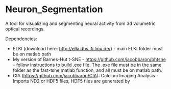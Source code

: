 # Neuron_Segmentation

A tool for visualizing and segmenting neural activity from 3d volumetric optical recordings. 

Dependencies: 
- ELKI (download here: http://elki.dbs.ifi.lmu.de/) - main ELKI folder must be on matlab path
- My version of Barnes-Hut t-SNE - https://github.com/jacobbaron/bhtsne - follow instructions to build .exe file. The .exe file must be in the same folder as the fast-tsne matlab function, and all must be on matlab path. 
- CIA (https://github.com/jacobbaron/CIA): Calcium Imaging Analysis - Imports ND2 or HDF5 files, HDF5 files are generated by 
